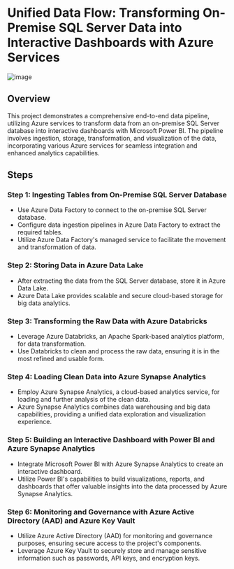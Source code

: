 # Unified Data Flow: Transforming On-Premise SQL Server Data into Interactive Dashboards with Azure Services
![image](https://github.com/prajwal-cn/Unified-Data-Flow-Transforming-On-Premise-SQL-Server-Data-into-Interactive-Dashboards-with-Azure-/assets/127007794/813b29ea-c002-41c5-97ea-bc9a88983520)
## Overview
This project demonstrates a comprehensive end-to-end data pipeline, utilizing Azure services to transform data from an on-premise SQL Server database into interactive dashboards with Microsoft Power BI. The pipeline involves ingestion, storage, transformation, and visualization of the data, incorporating various Azure services for seamless integration and enhanced analytics capabilities.

## Steps

### Step 1: Ingesting Tables from On-Premise SQL Server Database
- Use Azure Data Factory to connect to the on-premise SQL Server database.
- Configure data ingestion pipelines in Azure Data Factory to extract the required tables.
- Utilize Azure Data Factory's managed service to facilitate the movement and transformation of data.

### Step 2: Storing Data in Azure Data Lake
- After extracting the data from the SQL Server database, store it in Azure Data Lake.
- Azure Data Lake provides scalable and secure cloud-based storage for big data analytics.

### Step 3: Transforming the Raw Data with Azure Databricks
- Leverage Azure Databricks, an Apache Spark-based analytics platform, for data transformation.
- Use Databricks to clean and process the raw data, ensuring it is in the most refined and usable form.

### Step 4: Loading Clean Data into Azure Synapse Analytics
- Employ Azure Synapse Analytics, a cloud-based analytics service, for loading and further analysis of the clean data.
- Azure Synapse Analytics combines data warehousing and big data capabilities, providing a unified data exploration and visualization experience.

### Step 5: Building an Interactive Dashboard with Power BI and Azure Synapse Analytics
- Integrate Microsoft Power BI with Azure Synapse Analytics to create an interactive dashboard.
- Utilize Power BI's capabilities to build visualizations, reports, and dashboards that offer valuable insights into the data processed by Azure Synapse Analytics.

### Step 6: Monitoring and Governance with Azure Active Directory (AAD) and Azure Key Vault
- Utilize Azure Active Directory (AAD) for monitoring and governance purposes, ensuring secure access to the project's components.
- Leverage Azure Key Vault to securely store and manage sensitive information such as passwords, API keys, and encryption keys.

##
